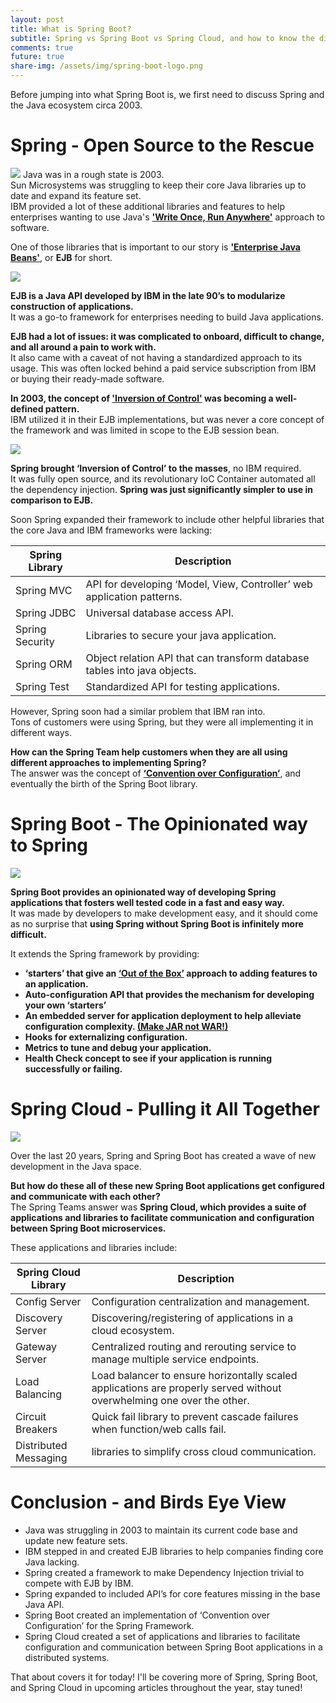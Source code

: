 ```yaml
---
layout: post 
title: What is Spring Boot? 
subtitle: Spring vs Spring Boot vs Spring Cloud, and how to know the difference. 
comments: true 
future: true
share-img: /assets/img/spring-boot-logo.png
---
```


Before jumping into what Spring Boot is, we first need to discuss Spring and the Java ecosystem circa 2003. 

# Spring - Open Source to the Rescue
![](../assets/img/sun-logo.png)
Java was in a rough state is 2003.  
Sun Microsystems was struggling to keep their core Java libraries up to date and expand its feature set.  
IBM provided a lot of these additional libraries and features to help enterprises wanting to use
Java's **['Write Once, Run Anywhere'](https://en.wikipedia.org/wiki/Write_once,_run_anywhere)** approach to software.  

One of those libraries that is important to our story is **['Enterprise Java Beans'](https://en.wikipedia.org/wiki/Jakarta_Enterprise_Beans)**, or **EJB** for short.  

![](../assets/img/ibm-building.png)

**EJB is a Java API developed by IBM in the late 90’s to modularize construction of applications.**  
It was a go-to framework for enterprises needing to build Java applications.

**EJB had a lot of issues: it was complicated to onboard, difficult to change, and all around a pain to work with.**  
It also came with a caveat of not having a standardized approach to its usage.  This was often locked behind a paid service subscription
from IBM or buying their ready-made software.

**In 2003, the concept of ['Inversion of Control'](https://en.wikipedia.org/wiki/Inversion_of_control) was becoming a
well-defined pattern.**  
IBM utilized it in their EJB implementations, but was never a core concept of the framework and was limited in scope to
the EJB session bean.

![](../assets/img/spring-logo.png)

**Spring brought ‘Inversion of Control’ to the masses**, no IBM required.  
It was fully open source, and its revolutionary IoC Container automated all the dependency injection.  **Spring was just significantly simpler to use in comparison to EJB.**

Soon Spring expanded their framework to include other helpful libraries that the core Java and IBM frameworks were lacking:

| Spring Library  | Description                                                               |
|-----------------|---------------------------------------------------------------------------|
| Spring MVC      | API for developing ‘Model, View, Controller’ web application patterns.    |
| Spring JDBC     | Universal database access API.                                            |
| Spring Security | Libraries to secure your java application.                                |
| Spring ORM      | Object relation API that can transform database tables into java objects. |
| Spring Test | Standardized API for testing applications.                                |

However, Spring soon had a similar problem that IBM ran into.  
Tons of customers were using Spring, but they were all implementing it in different ways.

**How can the Spring Team help customers when they are all using different approaches to implementing Spring?**  
The answer was the concept of **[‘Convention over Configuration’](https://en.wikipedia.org/wiki/Convention_over_configuration)**, and eventually the birth of the Spring Boot library.

# Spring Boot - The Opinionated way to Spring
![](../assets/img/spring-boot-logo.png)

**Spring Boot provides an opinionated way of developing Spring applications that fosters well tested code in a fast and easy way.**  
It was made by developers to make development easy, and it should come as no surprise that **using Spring without Spring
Boot is infinitely more difficult.**

It extends the Spring framework by providing:

- **‘starters’ that give an [‘Out of the Box’](https://en.wikipedia.org/wiki/Out_of_the_box_(feature)) approach to
  adding features to an application.**
- **Auto-configuration API that provides the mechanism for developing your own ‘starters’**
- **An embedded server for application deployment to help alleviate configuration complexity.  [(Make JAR not WAR!)](https://www.youtube.com/watch?v=sbPSjI4tt10&t=550s)**
- **Hooks for externalizing configuration.**
- **Metrics to tune and debug your application.**
- **Health Check concept to see if your application is running successfully or failing.**

# Spring Cloud - Pulling it All Together
![](../assets/img/spring-cloud-logo.png)

Over the last 20 years, Spring and Spring Boot has created a wave of new development in the Java space.

**But how do these all of these new Spring Boot applications get configured and communicate with each other?**  
The Spring Teams answer was **Spring Cloud, which provides a suite of applications and libraries to facilitate communication and configuration between Spring Boot microservices.**

These applications and libraries include:

| Spring Cloud Library  | Description                                                                                                           |
|-----------------------|-----------------------------------------------------------------------------------------------------------------------|
| Config Server         | Configuration centralization and management.                                                                          |
| Discovery Server      | Discovering/registering of applications in a cloud ecosystem.                                                         |
| Gateway Server        | Centralized routing and rerouting service to manage multiple service endpoints.                                       |
| Load Balancing        | Load balancer to ensure horizontally scaled applications are properly served without overwhelming one over the other. |
| Circuit Breakers      | Quick fail library to prevent cascade failures when function/web calls fail.                                          |
| Distributed Messaging | libraries to simplify cross cloud communication.                                                                      |

# Conclusion - and Birds Eye View

- Java was struggling in 2003 to maintain its current code base and update new feature sets.
- IBM stepped in and created EJB libraries to help companies finding core Java lacking.
- Spring created a framework to make Dependency Injection trivial to compete with EJB by IBM.
- Spring expanded to included API’s for core features missing in the base Java API.
- Spring Boot created an implementation of ‘Convention over Configuration’ for the Spring Framework.
- Spring Cloud created a set of applications and libraries to facilitate configuration and communication between Spring Boot applications in a distributed systems. 

That about covers it for today! 
I'll be covering more of Spring, Spring Boot, and Spring Cloud in upcoming articles throughout the year, stay tuned!